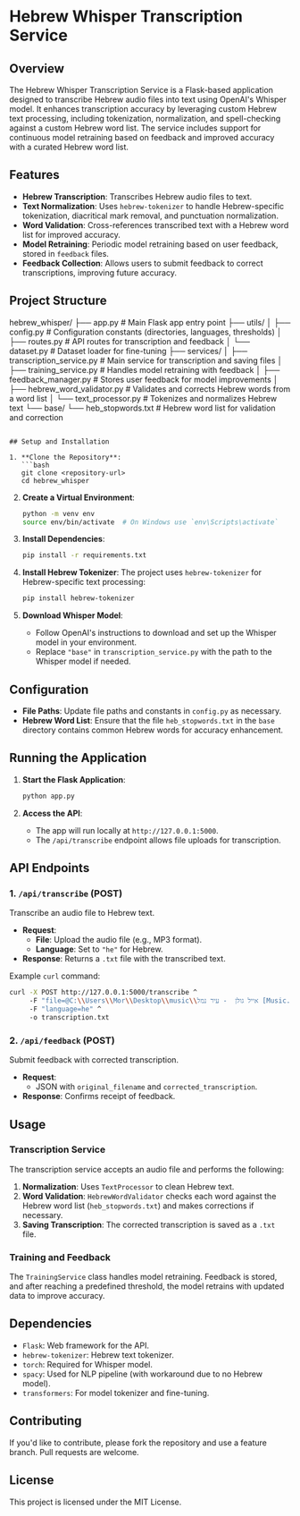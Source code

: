 

# Hebrew Whisper Transcription Service

## Overview
The Hebrew Whisper Transcription Service is a Flask-based application designed to transcribe Hebrew audio files into text using OpenAI's Whisper model. It enhances transcription accuracy by leveraging custom Hebrew text processing, including tokenization, normalization, and spell-checking against a custom Hebrew word list. The service includes support for continuous model retraining based on feedback and improved accuracy with a curated Hebrew word list.

## Features
- **Hebrew Transcription**: Transcribes Hebrew audio files to text.
- **Text Normalization**: Uses `hebrew-tokenizer` to handle Hebrew-specific tokenization, diacritical mark removal, and punctuation normalization.
- **Word Validation**: Cross-references transcribed text with a Hebrew word list for improved accuracy.
- **Model Retraining**: Periodic model retraining based on user feedback, stored in `feedback` files.
- **Feedback Collection**: Allows users to submit feedback to correct transcriptions, improving future accuracy.

## Project Structure

hebrew_whisper/
├── app.py                     # Main Flask app entry point
├── utils/
│   ├── config.py              # Configuration constants (directories, languages, thresholds)
│   ├── routes.py              # API routes for transcription and feedback
│   └── dataset.py             # Dataset loader for fine-tuning
├── services/
│   ├── transcription_service.py   # Main service for transcription and saving files
│   ├── training_service.py        # Handles model retraining with feedback
│   ├── feedback_manager.py        # Stores user feedback for model improvements
│   ├── hebrew_word_validator.py   # Validates and corrects Hebrew words from a word list
│   └── text_processor.py          # Tokenizes and normalizes Hebrew text
└── base/
    └── heb_stopwords.txt      # Hebrew word list for validation and correction
```

## Setup and Installation

1. **Clone the Repository**:
   ```bash
   git clone <repository-url>
   cd hebrew_whisper
   ```

2. **Create a Virtual Environment**:
   ```bash
   python -m venv env
   source env/bin/activate  # On Windows use `env\Scripts\activate`
   ```

3. **Install Dependencies**:
   ```bash
   pip install -r requirements.txt
   ```

4. **Install Hebrew Tokenizer**:
   The project uses `hebrew-tokenizer` for Hebrew-specific text processing:
   ```bash
   pip install hebrew-tokenizer
   ```

5. **Download Whisper Model**:
   - Follow OpenAI's instructions to download and set up the Whisper model in your environment.
   - Replace `"base"` in `transcription_service.py` with the path to the Whisper model if needed.

## Configuration

- **File Paths**: Update file paths and constants in `config.py` as necessary.
- **Hebrew Word List**: Ensure that the file `heb_stopwords.txt` in the `base` directory contains common Hebrew words for accuracy enhancement.

## Running the Application

1. **Start the Flask Application**:
   ```bash
   python app.py
   ```

2. **Access the API**:
   - The app will run locally at `http://127.0.0.1:5000`.
   - The `/api/transcribe` endpoint allows file uploads for transcription.



## API Endpoints

### 1. `/api/transcribe` (POST)
Transcribe an audio file to Hebrew text.

- **Request**:
  - **File**: Upload the audio file (e.g., MP3 format).
  - **Language**: Set to `"he"` for Hebrew.
- **Response**: Returns a `.txt` file with the transcribed text.

Example `curl` command:
```bash
curl -X POST http://127.0.0.1:5000/transcribe ^
     -F "file=@C:\\Users\\Mor\\Desktop\\music\\אייל גולן  - עיר נמל [Music.By Tamir Zur].mp3" ^
     -F "language=he" ^
     -o transcription.txt
```

### 2. `/api/feedback` (POST)
Submit feedback with corrected transcription.

- **Request**:
  - JSON with `original_filename` and `corrected_transcription`.
- **Response**: Confirms receipt of feedback.

## Usage

### Transcription Service
The transcription service accepts an audio file and performs the following:
1. **Normalization**: Uses `TextProcessor` to clean Hebrew text.
2. **Word Validation**: `HebrewWordValidator` checks each word against the Hebrew word list (`heb_stopwords.txt`) and makes corrections if necessary.
3. **Saving Transcription**: The corrected transcription is saved as a `.txt` file.

### Training and Feedback
The `TrainingService` class handles model retraining. Feedback is stored, and after reaching a predefined threshold, the model retrains with updated data to improve accuracy.

## Dependencies
- `Flask`: Web framework for the API.
- `hebrew-tokenizer`: Hebrew text tokenizer.
- `torch`: Required for Whisper model.
- `spacy`: Used for NLP pipeline (with workaround due to no Hebrew model).
- `transformers`: For model tokenizer and fine-tuning.

## Contributing
If you'd like to contribute, please fork the repository and use a feature branch. Pull requests are welcome.

## License
This project is licensed under the MIT License.

